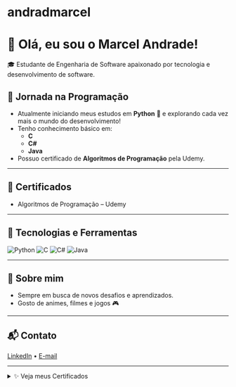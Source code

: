 # andradmarcel

# 👋 Olá, eu sou o Marcel Andrade!

🎓 Estudante de Engenharia de Software apaixonado por tecnologia e desenvolvimento de software.

## 🚀 Jornada na Programação

- Atualmente iniciando meus estudos em **Python** 🐍 e explorando cada vez mais o mundo do desenvolvimento!
- Tenho conhecimento básico em:
  - **C**
  - **C#**
  - **Java**
- Possuo certificado de **Algoritmos de Programação** pela Udemy.

---

## 🏅 Certificados

- Algoritmos de Programação – Udemy

---

## 🔧 Tecnologias e Ferramentas

![Python](https://img.shields.io/badge/Python-3776AB?style=for-the-badge&logo=python&logoColor=white)
![C](https://img.shields.io/badge/C-00599C?style=for-the-badge&logo=c&logoColor=white)
![C#](https://img.shields.io/badge/C%23-239120?style=for-the-badge&logo=c-sharp&logoColor=white)
![Java](https://img.shields.io/badge/Java-ED8B00?style=for-the-badge&logo=java&logoColor=white)

---

## 📖 Sobre mim

- Sempre em busca de novos desafios e aprendizados.
- Gosto de animes, filmes e jogos 🎮

---

## 📬 Contato

[LinkedIn](https://www.linkedin.com/in/seuusuario) • [E-mail](mailto:seu@email.com)

---

<details>
  <summary>✨ Veja meus Certificados</summary>
  💡 Em breve vou compartilhar meu certificado da Udemy e outros aqui!
</details>
